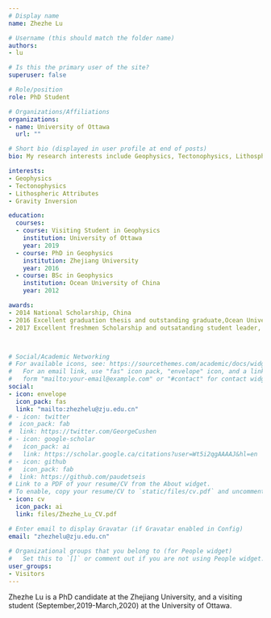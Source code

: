 ```yaml
---
# Display name
name: Zhezhe Lu

# Username (this should match the folder name)
authors:
- lu

# Is this the primary user of the site?
superuser: false

# Role/position
role: PhD Student

# Organizations/Affiliations
organizations:
- name: University of Ottawa
  url: ""

# Short bio (displayed in user profile at end of posts)
bio: My research interests include Geophysics, Tectonophysics, Lithospheric Attributes, Gravity Inversion.

interests:
- Geophysics
- Tectonophysics
- Lithospheric Attributes
- Gravity Inversion

education:
  courses:
  - course: Visiting Student in Geophysics
    institution: University of Ottawa
    year: 2019
  - course: PhD in Geophysics
    institution: Zhejiang University
    year: 2016
  - course: BSc in Geophysics
    institution: Ocean University of China
    year: 2012

awards:
- 2014 National Scholarship, China
- 2016 Excellent graduation thesis and outstanding graduate,Ocean University of China, China
- 2017 Excellent freshmen Scholarship and outsatanding student leader, Zhejiang University, China



# Social/Academic Networking
# For available icons, see: https://sourcethemes.com/academic/docs/widgets/#icons
#   For an email link, use "fas" icon pack, "envelope" icon, and a link in the
#   form "mailto:your-email@example.com" or "#contact" for contact widget.
social:
- icon: envelope
  icon_pack: fas
  link: "mailto:zhezhelu@zju.edu.cn"
# - icon: twitter
#  icon_pack: fab
#  link: https://twitter.com/GeorgeCushen
# - icon: google-scholar
#   icon_pack: ai
#   link: https://scholar.google.ca/citations?user=Wt5i2qgAAAAJ&hl=en
# - icon: github
#   icon_pack: fab
#  link: https://github.com/paudetseis
# Link to a PDF of your resume/CV from the About widget.
# To enable, copy your resume/CV to `static/files/cv.pdf` and uncomment the lines below.  
- icon: cv
  icon_pack: ai
  link: files/Zhezhe_Lu_CV.pdf

# Enter email to display Gravatar (if Gravatar enabled in Config)
email: "zhezhelu@zju.edu.cn"
  
# Organizational groups that you belong to (for People widget)
#   Set this to `[]` or comment out if you are not using People widget.  
user_groups:
- Visitors
---
```


Zhezhe Lu is a PhD candidate at the Zhejiang University, and a visiting student (September,2019-March,2020) at the University of Ottawa.

